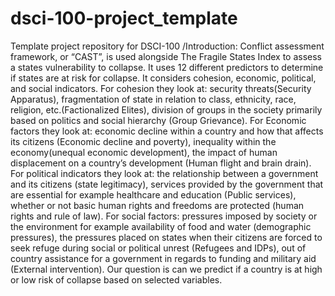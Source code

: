 # dsci-100-project_template
Template project repository for DSCI-100
/Introduction:
Conflict assessment framework, or “CAST”, is used alongside The Fragile States Index to assess a states vulnerability to collapse. It uses 12 different predictors to determine if states are at risk for collapse. It considers cohesion, economic, political, and social indicators. For cohesion they look at: security threats(Security Apparatus), fragmentation of state in relation to class, ethnicity, race, religion, etc.(Factionalized Elites), division of groups in the society primarily based on politics and social hierarchy (Group Grievance). For Economic factors they look at: economic decline within a country and how that affects its citizens (Economic decline and poverty), inequality within the economy(unequal economic development), the impact of human displacement on a country’s development (Human flight and brain drain). For political indicators they look at: the relationship between a government and its citizens (state legitimacy),  services provided by the government that are essential for example healthcare and education (Public services), whether or not basic human rights and freedoms are protected (human rights and rule of law). For social factors: pressures imposed by society or the environment for example availability of food and water (demographic pressures), the pressures placed on states when their citizens are forced to seek refuge during social or political unrest (Refugees and IDPs),  out of country assistance for a government in regards to funding and military aid (External intervention). Our question is can we predict if a country is at high or low risk of collapse based on selected variables. 


